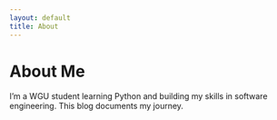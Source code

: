 ```yaml
---
layout: default
title: About
---
```


# About Me

I’m a WGU student learning Python and building my skills in software engineering. This blog documents my journey.
